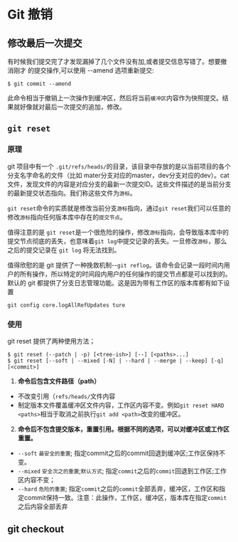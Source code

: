 # Git 撤销

## 修改最后一次提交
有时候我们提交完了才发现漏掉了几个文件没有加,或者提交信息写错了。想要撤消刚才 的提交操作,可以使用 --amend 选项重新提交:
	
	$ git commit --amend

此命令相当于撤销上一次操作到缓冲区，然后将当前`缓冲区`内容作为快照提交。结果就好像就对最后一次提交的追加，修改。

## `git reset`

### 原理
git 项目中有一个 `.git/refs/heads/`的目录，该目录中存放的是以当前项目的各个分支名字命名的文件（比如 mater分支对应的master，dev分支对应的dev）。cat文件，发现文件的内容是对应分支的最新一次提交ID。这些文件描述的是当前分支的最新提交状态指向。我们称这些文件为`游标`。

`git reset`命令的实质就是修改当前分支`游标`指向，通过`git reset`我们可以任意的修改`游标`指向任何版本库中存在的`提交节点`。

值得注意的是 `git reset`是一个很危险的操作，修改`游标`指向，会导致版本库中的提交节点彻底的丢失，也意味着`git log`中提交记录的丢失。一旦修改`游标`，那么之后的提交记录在 `git log` 将无法找到。

值得欣慰的是 git 提供了一种挽救机制--`git reflog`。该命令会记录一段时间内用户的所有操作，所以特定的时间段内用户的任何操作的提交节点都是可以找到的。
默认的 git 都提供了分支日志管理功能。这是因为带有工作区的版本库都有如下设置

	git config core.logAllRefUpdates ture

### 使用
git reset 提供了两种使用方法；

	$ git reset (--patch | -p) [<tree-ish>] [--] [<paths>...]
	$ git reset [--soft | --mixed [-N] | --hard | --merge | --keep] [-q] [<commit>]

1. **命令后包含文件路径（path）**

* 	 不改变引用（`refs/heads/`文件内容
* 	 制定版本文件覆盖缓冲区文件内容，工作区内容不变。例如`git reset HARD <paths>`相当于取消之前执行`git add <path>`改变的缓冲区。

2. **命令后不包含提交版本，重置引用。根据不同的选项，可以对缓冲区或工作区重置。**

 
* `--soft` `最安全的重置`; 指定commit之后的commit回退到缓冲区;工作区保持不变。
* `--mixed` `安全次之的重置`;`默认方式`; 指定`commit`之后的`commit`回退到工作区;工作区内容不变；
* `--hard` `危险的重置`; 指定`commit`之后的`commit`全部丢弃，缓冲区，工作区和指定commit保持一致。注意：此操作，工作区，缓冲区，版本库在指定`commit`之后内容全部丢弃


## git checkout
	